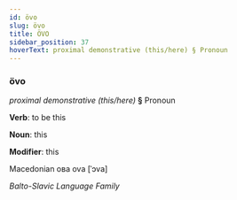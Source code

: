 ```yaml
---
id: övo
slug: övo
title: ÖVO
sidebar_position: 37
hoverText: proximal demonstrative (this/here) § Pronoun
---
```


### övo

*proximal demonstrative (this/here)* **§** Pronoun

**Verb**: to be this

**Noun**: this

**Modifier**: this

Macedonian ова ova [ˈɔva]

*Balto-Slavic Language Family*